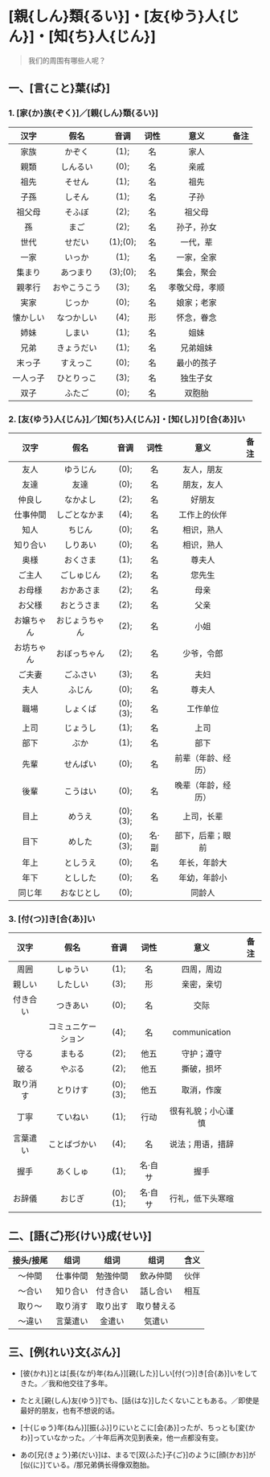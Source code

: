 # [親{しん}類{るい}]・[友{ゆう}人{じん}]・[知{ち}人{じん}]

> 我们的周围有哪些人呢？

## 一、[言{こと}葉{ば}]

### 1. [家{か}族{ぞく}]／[親{しん}類{るい}]

|   汉字   |     假名     |   音调   | 词性 |      意义      | 备注 |
| :------: | :----------: | :------: | :--: | :------------: | :--: |
|   家族   |    かぞく    |   (1);   |  名  |      家人      |      |
|   親類   |   しんるい   |   (0);   |  名  |      亲戚      |      |
|   祖先   |    そせん    |   (1);   |  名  |      祖先      |      |
|   子孫   |    しそん    |   (1);   |  名  |      子孙      |      |
|  祖父母  |    そふぼ    |   (2);   |  名  |     祖父母     |      |
|    孫    |     まご     |   (2);   |  名  |   孙子，孙女   |      |
|   世代   |    せだい    | (1);(0); |  名  |    一代，辈    |      |
|   一家   |    いっか    |   (1);   |  名  |   一家，全家   |      |
|  集まり  |   あつまり   | (3);(0); |  名  |   集会，聚会   |      |
|  親孝行  | おやこうこう |   (3);   |  名  | 孝敬父母，孝顺 |      |
|   実家   |    じっか    |   (0);   |  名  |   娘家；老家   |      |
| 懐かしい |  なつかしい  |   (4);   |  形  |   怀念，眷念   |      |
|   姉妹   |    しまい    |   (1);   |  名  |      姐妹      |      |
|   兄弟   |  きょうだい  |   (1);   |  名  |    兄弟姐妹    |      |
|  末っ子  |   すえっこ   |   (0);   |  名  |   最小的孩子   |      |
| 一人っ子 |  ひとりっこ  |   (3);   |  名  |    独生子女    |      |
|   双子   |    ふたご    |   (0);   |  名  |     双胞胎     |      |

### 2. [友{ゆう}人{じん}]／[知{ち}人{じん}]・[知{し}]り[合{あ}]い

|    汉字    |      假名      |   音调   | 词性  |        意义        | 备注 |
| :--------: | :------------: | :------: | :---: | :----------------: | :--: |
|    友人    |    ゆうじん    |   (0);   |  名   |     友人，朋友     |      |
|    友達    |      友達      |   (0);   |  名   |     朋友，友人     |      |
|   仲良し   |    なかよし    |   (2);   |  名   |       好朋友       |      |
|  仕事仲間  |  しごとなかま  |   (4);   |  名   |    工作上的伙伴    |      |
|    知人    |     ちじん     |   (0);   |  名   |     相识，熟人     |      |
|  知り合い  |    しりあい    |   (0);   |  名   |     相识，熟人     |      |
|    奥様    |    おくさま    |   (1);   |  名   |       尊夫人       |      |
|   ご主人   |   ごしゅじん   |   (2);   |  名   |       您先生       |      |
|   お母様   |   おかあさま   |   (2);   |  名   |        母亲        |      |
|   お父様   |   おとうさま   |   (2);   |  名   |        父亲        |      |
| お嬢ちゃん | おじょうちゃん |   (2);   |  名   |        小姐        |      |
| お坊ちゃん |  おぼっちゃん  |   (2);   |  名   |     少爷，令郎     |      |
|   ご夫妻   |    ごふさい    |   (3);   |  名   |        夫妇        |      |
|    夫人    |     ふじん     |   (0);   |  名   |       尊夫人       |      |
|    職場    |    しょくば    | (0);(3); |  名   |      工作单位      |      |
|    上司    |    じょうし    |   (1);   |  名   |        上司        |      |
|    部下    |      ぶか      |   (1);   |  名   |        部下        |      |
|    先輩    |    せんぱい    |   (0);   |  名   | 前辈（年龄、经历） |      |
|    後輩    |    こうはい    |   (0);   |  名   | 晚辈（年龄，经历） |      |
|    目上    |     めうえ     | (0);(3); |  名   |     上司，长辈     |      |
|    目下    |     めした     | (0);(3); | 名·副 |  部下，后辈；眼前  |      |
|    年上    |    としうえ    |   (0);   |  名   |    年长，年龄大    |      |
|    年下    |    としした    |   (0);   |  名   |    年幼，年龄小    |      |
|   同じ年   |   おなじとし   |   (0);   |       |       同龄人       |      |

### 3. [付{つ}]き[合{あ}]い

|   汉字   |        假名        |   音调   |  词性   |        意义        | 备注 |
| :------: | :----------------: | :------: | :-----: | :----------------: | :--: |
|   周囲   |      しゅうい      |   (1);   |   名    |     四周，周边     |      |
|  親しい  |      したしい      |   (3);   |   形    |     亲密，亲切     |      |
| 付き合い |      つきあい      |   (0);   |   名    |        交际        |      |
|          | コミュニケーション |   (4);   |   名    |   communication    |      |
|   守る   |       まもる       |   (2);   |  他五   |     守护；遵守     |      |
|   破る   |       やぶる       |   (2);   |  他五   |     撕破，损坏     |      |
| 取り消す |      とりけす      | (0);(3); |  他五   |     取消，作废     |      |
|   丁寧   |      ていねい      |   (1);   |  行动   | 很有礼貌；小心谨慎 |      |
| 言葉遣い |    ことばづかい    |   (4);   |   名    |  说法；用语，措辞  |      |
|   握手   |      あくしゅ      |   (1);   | 名·自サ |        握手        |      |
|  お辞儀  |       おじぎ       | (0);(1); | 名·自サ |  行礼，低下头寒暄  |      |

## 二、[語{ご}形{けい}成{せい}]

| 接头/接尾 |   组词   |   组词   |    组词    | 含义 |
| :-------: | :------: | :------: | :--------: | :--: |
|  ～仲間   | 仕事仲間 | 勉強仲間 |  飲み仲間  | 伙伴 |
|  ～合い   | 知り合い | 付き合い |  話し合い  | 相互 |
|  取り～   | 取り消す | 取り出す | 取り替える |      |
|  ～違い   | 言葉遣い |  金遣い  |   気遣い   |      |

## 三、[例{れい}文{ぶん}]

- [彼{かれ}]とは[長{なが}年{ねん}][親{した}]しい[付{つ}]き[合{あ}]いをしてきた。／我和他交往了多年。

- たとえ[親{しん}友{ゆう}]でも、[話{はな}]したくないこともある。／即使是最好的朋友，也有不想说的话。

- [十{じゅう}年{ねん}][振{ふ}]りにいとこに[会{あ}]ったが、ちっとも[変{かわ}]っていなかった。／十年后再次见到表亲，他一点都没有变。

- あの[兄{きょう}弟{だい}]は、まるで[双{ふた}子{ご}]のように[顔{かお}]が[似{に}]ている。/那兄弟俩长得像双胞胎。
